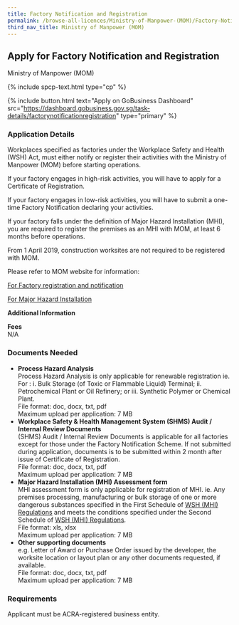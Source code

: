 ```yaml
---
title: Factory Notification and Registration
permalink: /browse-all-licences/Ministry-of-Manpower-(MOM)/Factory-Notification-and-Registration
third_nav_title: Ministry of Manpower (MOM)
---
```


## Apply for Factory Notification and Registration

Ministry of Manpower (MOM)

{% include spcp-text.html type="cp" %}

{% include button.html text="Apply on GoBusiness Dashboard" src="https://dashboard.gobusiness.gov.sg/task-details/factorynotificationregistration" type="primary" %}

<H3>Application Details</H3>

Workplaces specified as factories under the Workplace Safety and Health (WSH) Act, must either notify or register their activities with the Ministry of Manpower (MOM) before starting operations.

If your factory engages in high-risk activities, you will have to apply for a Certificate of Registration.

If your factory engages in low-risk activities, you will have to submit a one-time Factory Notification declaring your activities.

If your factory falls under the definition of Major Hazard Installation (MHI), you are required to register the premises as an MHI with MOM, at least 6 months before operations.

From 1 April 2019, construction worksites are not required to be registered with MOM.

Please refer to MOM website for information:

<a href="https://www.mom.gov.sg/workplace-safety-and-health/factory-notification-and-registration/requirements-for-factories" target="_blank" rel="noopener">For Factory registration and notification</a>

<a href="https://www.mom.gov.sg/workplace-safety-and-health/major-hazard-installations/mhi-assessment" target="_blank" rel="noopener">For Major Hazard Installation</a>

<strong>Additional Information</strong>

<p><strong>Fees</strong><br />
N/A</p>

<H3>Documents Needed</H3>

<ul>
<li><strong>Process Hazard Analysis</strong><br>
Process Hazard Analysis is only applicable for renewable registration ie. For : i. Bulk Storage (of Toxic or Flammable Liquid) Terminal; ii. Petrochemical Plant or Oil Refinery; or iii. Synthetic Polymer or Chemical Plant.<br>
File format: doc, docx, txt, pdf<br>
Maximum upload per application: 7 MB</li>
<li><strong>Workplace Safety & Health Management System (SHMS) Audit / Internal Review Documents</strong><br>
(SHMS) Audit / Internal Review Documents is applicable for all factories except for those under the Factory Notification Scheme. If not submitted during application, documents is to be submitted within 2 month after issue of Certificate of Registration.<br>
File format: doc, docx, txt, pdf<br>
Maximum upload per application: 7 MB</li>
<li><strong>Major Hazard Installation (MHI) Assessment form</strong><br>
MHI assessment form is only applicable for registration of MHI. ie. Any premises processing, manufacturing or bulk storage of one or more dangerous substances specified in the First Schedule of <a href="https://sso.agc.gov.sg/SL/WSHA2006-S202-2017?DocDate=20170502&ProvIds=Sc1-#Sc1-" target="_blank" rel="noopener"><u>WSH (MHI) Regulations</u></a> and meets the conditions specified under the Second Schedule of <a href="https://sso.agc.gov.sg/SL/WSHA2006-S202-2017?DocDate=20170502&ProvIds=Sc2-#Sc2-" target="_blank" rel="noopener"><u>WSH (MHI) Regulations</u></a>.<br>
File format: xls, xlsx<br>
Maximum upload per application: 7 MB</li>
<li><strong>Other supporting documents</strong><br>
e.g. Letter of Award or Purchase Order issued by the developer, the worksite location or layout plan or any other documents requested, if available.<br>
File format: doc, docx, txt, pdf<br>
Maximum upload per application: 7 MB</li>
</ul>

<H3>Requirements</H3>

<p>Applicant must be ACRA-registered business entity.</p>

